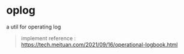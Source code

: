 # oplog
a util for operating log

> implement reference : https://tech.meituan.com/2021/09/16/operational-logbook.html